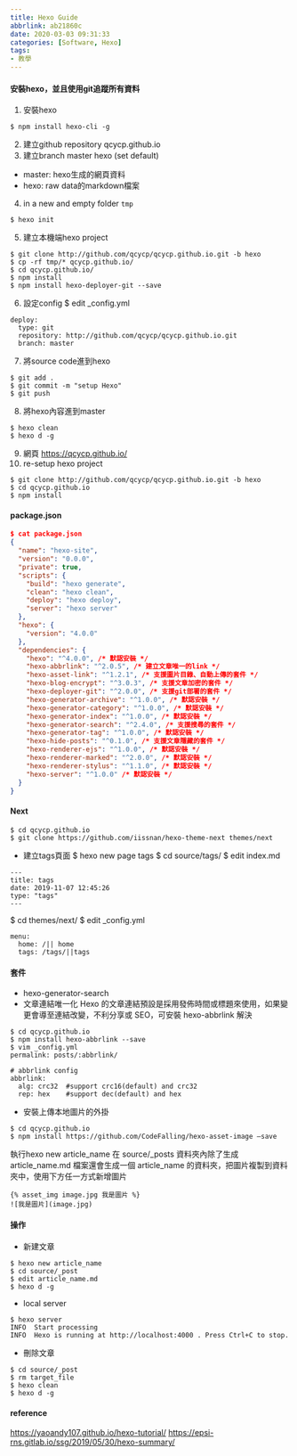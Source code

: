 ```yaml
---
title: Hexo Guide
abbrlink: ab21860c
date: 2020-03-03 09:31:33
categories: [Software, Hexo]
tags:
- 教學
---
```

#### 安裝hexo，並且使用git追蹤所有資料
1. 安裝hexo
```
$ npm install hexo-cli -g
```
2. 建立github repository
qcycp.github.io
3. 建立branch
master
hexo (set default)
* master: hexo生成的網頁資料
* hexo: raw data的markdown檔案
4. in a new and empty folder `tmp`
```
$ hexo init
```
5. 建立本機端hexo project
```
$ git clone http://github.com/qcycp/qcycp.github.io.git -b hexo
$ cp -rf tmp/* qcycp.github.io/
$ cd qcycp.github.io/
$ npm install
$ npm install hexo-deployer-git --save
```
6. 設定config
$ edit _config.yml
```
deploy:
  type: git
  repository: http://github.com/qcycp/qcycp.github.io.git
  branch: master
```
7. 將source code進到hexo
```
$ git add .
$ git commit -m "setup Hexo"
$ git push
```
8. 將hexo內容進到master
```
$ hexo clean
$ hexo d -g
```
9. 網頁 https://qcycp.github.io/
10. re-setup hexo project
```
$ git clone http://github.com/qcycp/qcycp.github.io.git -b hexo
$ cd qcycp.github.io
$ npm install
```

#### package.json
```json
$ cat package.json
{
  "name": "hexo-site",
  "version": "0.0.0",
  "private": true,
  "scripts": {
    "build": "hexo generate",
    "clean": "hexo clean",
    "deploy": "hexo deploy",
    "server": "hexo server"
  },
  "hexo": {
    "version": "4.0.0"
  },
  "dependencies": {
    "hexo": "^4.0.0", /* 默認安裝 */
    "hexo-abbrlink": "^2.0.5", /* 建立文章唯一的link */
    "hexo-asset-link": "^1.2.1", /* 支援圖片目錄、自動上傳的套件 */
    "hexo-blog-encrypt": "^3.0.3", /* 支援文章加密的套件 */
    "hexo-deployer-git": "^2.0.0", /* 支援git部署的套件 */
    "hexo-generator-archive": "^1.0.0", /* 默認安裝 */
    "hexo-generator-category": "^1.0.0", /* 默認安裝 */
    "hexo-generator-index": "^1.0.0", /* 默認安裝 */
    "hexo-generator-search": "^2.4.0", /* 支援搜尋的套件 */
    "hexo-generator-tag": "^1.0.0", /* 默認安裝 */
    "hexo-hide-posts": "^0.1.0", /* 支援文章隱藏的套件 */
    "hexo-renderer-ejs": "^1.0.0", /* 默認安裝 */
    "hexo-renderer-marked": "^2.0.0", /* 默認安裝 */
    "hexo-renderer-stylus": "^1.1.0", /* 默認安裝 */
    "hexo-server": "^1.0.0" /* 默認安裝 */
  }
}
```

#### Next
```
$ cd qcycp.github.io
$ git clone https://github.com/iissnan/hexo-theme-next themes/next
```
* 建立tags頁面
$ hexo new page tags
$ cd source/tags/
$ edit index.md
```
---
title: tags
date: 2019-11-07 12:45:26
type: "tags"
---
```
$ cd themes/next/
$ edit _config.yml
```
menu:
  home: /|| home
  tags: /tags/||tags
```

#### 套件
* hexo-generator-search
* 文章連結唯一化
Hexo 的文章連結預設是採用發佈時間或標題來使用，如果變更會導至連結改變，不利分享或 SEO，可安裝 hexo-abbrlink 解決
```
$ cd qcycp.github.io
$ npm install hexo-abbrlink --save
$ vim _config.yml
permalink: posts/:abbrlink/

# abbrlink config
abbrlink:
  alg: crc32  #support crc16(default) and crc32
  rep: hex    #support dec(default) and hex
```
* 安裝上傳本地圖片的外掛
```
$ cd qcycp.github.io
$ npm install https://github.com/CodeFalling/hexo-asset-image –save
```
執行hexo new article_name
在 source/_posts 資料夾內除了生成 article_name.md 檔案還會生成一個 article_name 的資料夾，把圖片複製到資料夾中，使用下方任一方式新增圖片
```
{% asset_img image.jpg 我是圖片 %}
![我是圖片](image.jpg)
```

#### 操作
* 新建文章
```
$ hexo new article_name
$ cd source/_post
$ edit article_name.md
$ hexo d -g
```
* local server
```
$ hexo server
INFO  Start processing
INFO  Hexo is running at http://localhost:4000 . Press Ctrl+C to stop.
```
* 刪除文章
```
$ cd source/_post
$ rm target_file
$ hexo clean
$ hexo d -g
```

#### reference
https://yaoandy107.github.io/hexo-tutorial/
https://epsi-rns.gitlab.io/ssg/2019/05/30/hexo-summary/